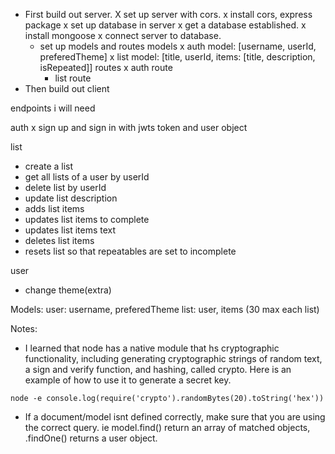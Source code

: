 - First build out server.
    X set up server with cors.
        x install cors, express package
    x set up database in server
        x get a database established.
        x install mongoose
        x connect server to database.
    - set up models and routes
        models
        x auth model: [username, userId, preferedTheme]
        x list model: [title, userId, items: [title, description, isRepeated]]
        routes
        x auth route
        - list route
- Then build out client

endpoints i will need

auth
x sign up and sign in with jwts token and user object

list
- create a list
- get all lists of a user by userId
- delete list by userId
- update list description
- adds list items
- updates list items to complete
- updates list items text
- deletes list items
- resets list so that repeatables are set to incomplete

user
- change theme(extra)


Models:
user: username, preferedTheme
list: user, items (30 max each list)

Notes:

- I learned that node has a native module that hs cryptographic functionality, including generating cryptographic strings of random text, a sign and verify function, and hashing, called crypto. Here is an example of how to use it to generate a secret key.

`node -e console.log(require('crypto').randomBytes(20).toString('hex'))`

- If a document/model isnt defined correctly, make sure that you are using the correct query. ie model.find() return an array of matched objects, .findOne() returns a user object.